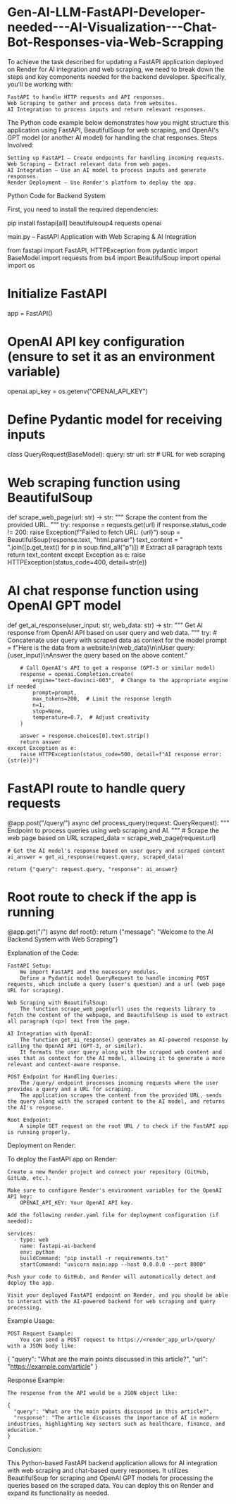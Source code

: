 # Gen-AI-LLM-FastAPI-Developer-needed---AI-Visualization---Chat-Bot-Responses-via-Web-Scrapping

To achieve the task described for updating a FastAPI application deployed on Render for AI integration and web scraping, we need to break down the steps and key components needed for the backend developer. Specifically, you'll be working with:

    FastAPI to handle HTTP requests and API responses.
    Web Scraping to gather and process data from websites.
    AI Integration to process inputs and return relevant responses.

The Python code example below demonstrates how you might structure this application using FastAPI, BeautifulSoup for web scraping, and OpenAI's GPT model (or another AI model) for handling the chat responses.
Steps Involved:

    Setting up FastAPI – Create endpoints for handling incoming requests.
    Web Scraping – Extract relevant data from web pages.
    AI Integration – Use an AI model to process inputs and generate responses.
    Render Deployment – Use Render's platform to deploy the app.

Python Code for Backend System

First, you need to install the required dependencies:

pip install fastapi[all] beautifulsoup4 requests openai

main.py – FastAPI Application with Web Scraping & AI Integration

from fastapi import FastAPI, HTTPException
from pydantic import BaseModel
import requests
from bs4 import BeautifulSoup
import openai
import os

# Initialize FastAPI
app = FastAPI()

# OpenAI API key configuration (ensure to set it as an environment variable)
openai.api_key = os.getenv("OPENAI_API_KEY")

# Define Pydantic model for receiving inputs
class QueryRequest(BaseModel):
    query: str
    url: str  # URL for web scraping

# Web scraping function using BeautifulSoup
def scrape_web_page(url: str) -> str:
    """ Scrape the content from the provided URL. """
    try:
        response = requests.get(url)
        if response.status_code != 200:
            raise Exception(f"Failed to fetch URL: {url}")
        soup = BeautifulSoup(response.text, "html.parser")
        text_content = " ".join([p.get_text() for p in soup.find_all("p")])  # Extract all paragraph texts
        return text_content
    except Exception as e:
        raise HTTPException(status_code=400, detail=str(e))

# AI chat response function using OpenAI GPT model
def get_ai_response(user_input: str, web_data: str) -> str:
    """ Get AI response from OpenAI API based on user query and web data. """
    try:
        # Concatenate user query with scraped data as context for the model
        prompt = f"Here is the data from a website:\n{web_data}\n\nUser query: {user_input}\nAnswer the query based on the above content."
        
        # Call OpenAI's API to get a response (GPT-3 or similar model)
        response = openai.Completion.create(
            engine="text-davinci-003",  # Change to the appropriate engine if needed
            prompt=prompt,
            max_tokens=200,  # Limit the response length
            n=1,
            stop=None,
            temperature=0.7,  # Adjust creativity
        )

        answer = response.choices[0].text.strip()
        return answer
    except Exception as e:
        raise HTTPException(status_code=500, detail=f"AI response error: {str(e)}")

# FastAPI route to handle query requests
@app.post("/query/")
async def process_query(request: QueryRequest):
    """ Endpoint to process queries using web scraping and AI. """
    # Scrape the web page based on URL
    scraped_data = scrape_web_page(request.url)
    
    # Get the AI model's response based on user query and scraped content
    ai_answer = get_ai_response(request.query, scraped_data)
    
    return {"query": request.query, "response": ai_answer}

# Root route to check if the app is running
@app.get("/")
async def root():
    return {"message": "Welcome to the AI Backend System with Web Scraping"}

Explanation of the Code:

    FastAPI Setup:
        We import FastAPI and the necessary modules.
        Define a Pydantic model QueryRequest to handle incoming POST requests, which include a query (user's question) and a url (web page URL for scraping).

    Web Scraping with BeautifulSoup:
        The function scrape_web_page(url) uses the requests library to fetch the content of the webpage, and BeautifulSoup is used to extract all paragraph (<p>) text from the page.

    AI Integration with OpenAI:
        The function get_ai_response() generates an AI-powered response by calling the OpenAI API (GPT-3, or similar).
        It formats the user query along with the scraped web content and uses that as context for the AI model, allowing it to generate a more relevant and context-aware response.

    POST Endpoint for Handling Queries:
        The /query/ endpoint processes incoming requests where the user provides a query and a URL for scraping.
        The application scrapes the content from the provided URL, sends the query along with the scraped content to the AI model, and returns the AI's response.

    Root Endpoint:
        A simple GET request on the root URL / to check if the FastAPI app is running properly.

Deployment on Render:

To deploy the FastAPI app on Render:

    Create a new Render project and connect your repository (GitHub, GitLab, etc.).

    Make sure to configure Render's environment variables for the OpenAI API key:
        OPENAI_API_KEY: Your OpenAI API key.

    Add the following render.yaml file for deployment configuration (if needed):

    services:
      - type: web
        name: fastapi-ai-backend
        env: python
        buildCommand: "pip install -r requirements.txt"
        startCommand: "uvicorn main:app --host 0.0.0.0 --port 8000"

    Push your code to GitHub, and Render will automatically detect and deploy the app.

    Visit your deployed FastAPI endpoint on Render, and you should be able to interact with the AI-powered backend for web scraping and query processing.

Example Usage:

    POST Request Example:
        You can send a POST request to https://<render_app_url>/query/ with a JSON body like:

{
  "query": "What are the main points discussed in this article?",
  "url": "https://example.com/article"
}

Response Example:

    The response from the API would be a JSON object like:

    {
      "query": "What are the main points discussed in this article?",
      "response": "The article discusses the importance of AI in modern industries, highlighting key sectors such as healthcare, finance, and education."
    }

Conclusion:

This Python-based FastAPI backend application allows for AI integration with web scraping and chat-based query responses. It utilizes BeautifulSoup for scraping and OpenAI GPT models for processing the queries based on the scraped data. You can deploy this on Render and expand its functionality as needed.
